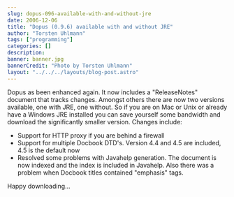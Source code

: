 ```yaml
---
slug: dopus-096-available-with-and-without-jre
date: 2006-12-06
title: "Dopus (0.9.6) available with and without JRE"
author: "Torsten Uhlmann"
tags: ["programming"]
categories: []
description:
banner: banner.jpg
bannerCredit: "Photo by Torsten Uhlmann"
layout: "../../../layouts/blog-post.astro"
---
```


Dopus as been enhanced again. It now includes a "ReleaseNotes" document that tracks changes. Amongst others there are now two versions available, one with JRE, one without. So if you are on Mac or Unix or already have a Windows JRE installed you can save yourself some bandwidth and download the significantly smaller version. Changes include:

-   Support for HTTP proxy if you are behind a firewall
-   Support for multiple Docbook DTD's. Version 4.4 and 4.5 are included, 4.5 is the default now
-   Resolved some problems with Javahelp generation. The document is now indexed and the index is included in Javahelp. Also there was a problem when Docbook titles contained "emphasis" tags.

Happy downloading...
